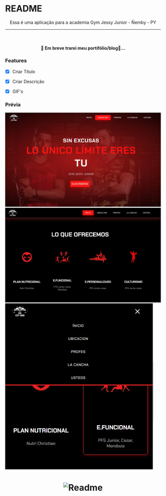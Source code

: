 # README
<p align="center"> Essa é uma aplicação para a academia Gym Jessy Junior - Ñemby - PY </p>



---
<br>

<h4 align="center">
 🚧 Em breve trarei meu portifólio/blog🚧...
  </h4>

### Features
- [X] Criar Título
- [X] Criar Descrição
- [X] GIF's


### Prévia

<img alt="previa" src="./screen1.jpg" /> 
<img alt="previa" src="./screen2.jpg" /> 
<img alt="previa" src="./screen3.jpg" /> 


<h1 align="center">
  <img alt="Readme" title="Readme" src="https://rafaelherculano.com.br/assets/images/busy.gif" />
</h1>
